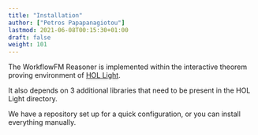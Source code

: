 ```yaml
---
title: "Installation"
author: ["Petros Papapanagiotou"]
lastmod: 2021-06-08T00:15:30+01:00
draft: false
weight: 101
---
```


The WorkflowFM Reasoner is implemented within the interactive theorem proving environment of [HOL Light](https://github.com/jrh13/hol-light).

It also depends on 3 additional libraries that need to be present in the HOL Light directory.

We have a repository set up for a quick configuration, or you can install everything manually.
